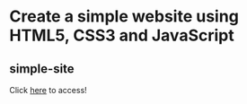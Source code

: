# Create a simple website using HTML5, CSS3 and JavaScript

## simple-site 



Click [here](https://jonascaetano.github.io/simple-site/) to access!
